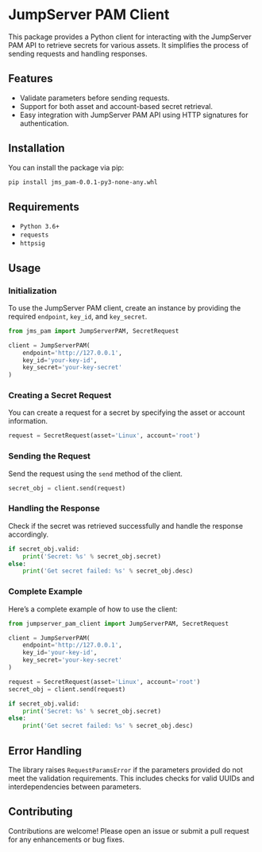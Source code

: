 # JumpServer PAM Client

This package provides a Python client for interacting with the JumpServer PAM API to retrieve secrets for various assets. It simplifies the process of sending requests and handling responses.

## Features

- Validate parameters before sending requests.
- Support for both asset and account-based secret retrieval.
- Easy integration with JumpServer PAM API using HTTP signatures for authentication.

## Installation

You can install the package via pip:

```bash
pip install jms_pam-0.0.1-py3-none-any.whl
```

## Requirements

- `Python 3.6+`
- `requests`
- `httpsig`

## Usage

### Initialization

To use the JumpServer PAM client, create an instance by providing the required `endpoint`, `key_id`, and `key_secret`.

```python
from jms_pam import JumpServerPAM, SecretRequest

client = JumpServerPAM(
    endpoint='http://127.0.0.1',
    key_id='your-key-id',
    key_secret='your-key-secret'
)
```

### Creating a Secret Request

You can create a request for a secret by specifying the asset or account information.

```python
request = SecretRequest(asset='Linux', account='root')
```

### Sending the Request

Send the request using the `send` method of the client.

```python
secret_obj = client.send(request)
```

### Handling the Response

Check if the secret was retrieved successfully and handle the response accordingly.

```python
if secret_obj.valid:
    print('Secret: %s' % secret_obj.secret)
else:
    print('Get secret failed: %s' % secret_obj.desc)
```

### Complete Example

Here’s a complete example of how to use the client:

```python
from jumpserver_pam_client import JumpServerPAM, SecretRequest

client = JumpServerPAM(
    endpoint='http://127.0.0.1',
    key_id='your-key-id',
    key_secret='your-key-secret'
)

request = SecretRequest(asset='Linux', account='root')
secret_obj = client.send(request)

if secret_obj.valid:
    print('Secret: %s' % secret_obj.secret)
else:
    print('Get secret failed: %s' % secret_obj.desc)
```

## Error Handling

The library raises `RequestParamsError` if the parameters provided do not meet the validation requirements. This includes checks for valid UUIDs and interdependencies between parameters.

## Contributing

Contributions are welcome! Please open an issue or submit a pull request for any enhancements or bug fixes.

